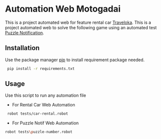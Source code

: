 # Automation Web Motogadai

This is a project automated web for feature rental car [Traveloka](https://www.traveloka.com/en-id).
This is a project automated web to solve the following game using an automated test [Puzzle Notification](https://zzzscore.com/1to50/en/).

## Installation

Use the package manager [pip](https://pip.pypa.io/en/stable/) to install requirement package needed.

```bash
 pip install -r requirements.txt
```
  

## Usage
Use this script to run any automation file

- For Rental Car Web Automation
```bash
 robot tests/car-rental.robot  
```
- For Puzzle Notif Web Automation
```bash
robot tests\puzzle-number.robot
```

